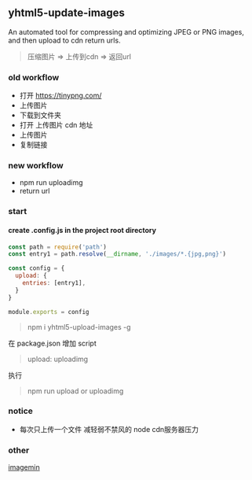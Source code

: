 ## yhtml5-update-images

An automated tool for compressing and optimizing JPEG or PNG images, 
and then upload to cdn return urls. 

> 压缩图片 => 上传到cdn => 返回url 

### old workflow
* 打开 https://tinypng.com/
* 上传图片
* 下载到文件夹
* 打开 上传图片 cdn 地址
* 上传图片
* 复制链接

### new workflow
* npm run uploadimg
* return url

### start

#### create .config.js in the project root directory
```js
const path = require('path')
const entry1 = path.resolve(__dirname, './images/*.{jpg,png}')

const config = {
  upload: {
    entries: [entry1],
  }
}

module.exports = config
```

> npm i yhtml5-upload-images -g

在 package.json 增加 script
> upload: uploadimg

执行
> npm run upload 
or 
> uploadimg 

### notice 
* 每次只上传一个文件 减轻弱不禁风的 node cdn服务器压力

### other
[imagemin](https://github.com/imagemin/imagemin)
